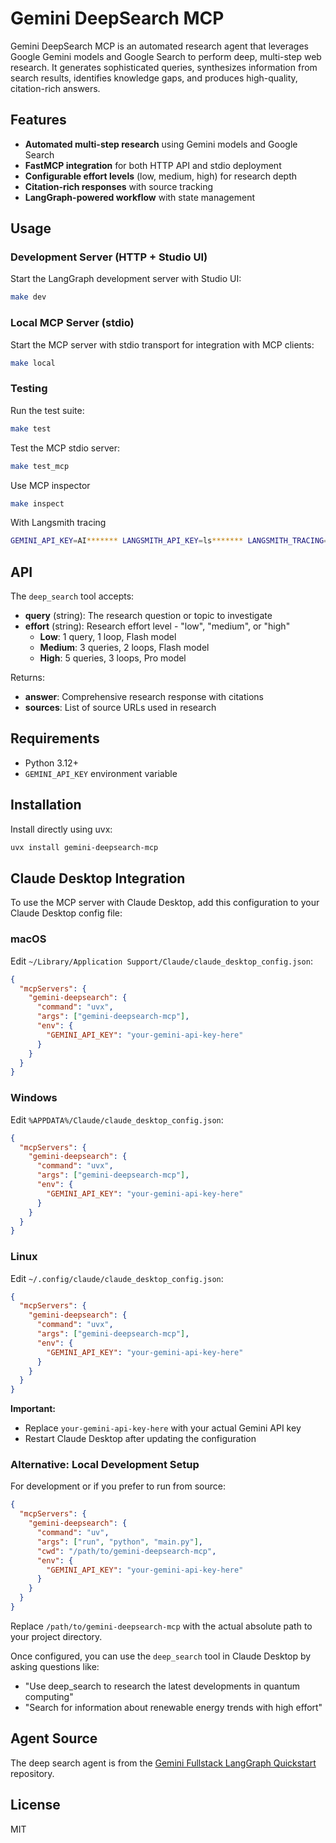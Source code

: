 # Gemini DeepSearch MCP

Gemini DeepSearch MCP is an automated research agent that leverages Google Gemini models and Google Search to perform deep, multi-step web research. It generates sophisticated queries, synthesizes information from search results, identifies knowledge gaps, and produces high-quality, citation-rich answers.

## Features

- **Automated multi-step research** using Gemini models and Google Search
- **FastMCP integration** for both HTTP API and stdio deployment
- **Configurable effort levels** (low, medium, high) for research depth
- **Citation-rich responses** with source tracking
- **LangGraph-powered workflow** with state management

## Usage

### Development Server (HTTP + Studio UI)
Start the LangGraph development server with Studio UI:
```bash
make dev
```

### Local MCP Server (stdio)
Start the MCP server with stdio transport for integration with MCP clients:
```bash
make local
```

### Testing
Run the test suite:
```bash
make test
```

Test the MCP stdio server:
```bash
make test_mcp
```

Use MCP inspector
```bash
make inspect
```

With Langsmith tracing
```bash
GEMINI_API_KEY=AI******* LANGSMITH_API_KEY=ls******* LANGSMITH_TRACING=true make inspect
```


## API

The `deep_search` tool accepts:
- **query** (string): The research question or topic to investigate
- **effort** (string): Research effort level - "low", "medium", or "high"
  - **Low**: 1 query, 1 loop, Flash model
  - **Medium**: 3 queries, 2 loops, Flash model  
  - **High**: 5 queries, 3 loops, Pro model

Returns:
- **answer**: Comprehensive research response with citations
- **sources**: List of source URLs used in research

## Requirements

- Python 3.12+
- `GEMINI_API_KEY` environment variable

## Installation

Install directly using uvx:

```bash
uvx install gemini-deepsearch-mcp
```

## Claude Desktop Integration

To use the MCP server with Claude Desktop, add this configuration to your Claude Desktop config file:

### macOS
Edit `~/Library/Application Support/Claude/claude_desktop_config.json`:

```json
{
  "mcpServers": {
    "gemini-deepsearch": {
      "command": "uvx",
      "args": ["gemini-deepsearch-mcp"],
      "env": {
        "GEMINI_API_KEY": "your-gemini-api-key-here"
      }
    }
  }
}
```

### Windows
Edit `%APPDATA%/Claude/claude_desktop_config.json`:

```json
{
  "mcpServers": {
    "gemini-deepsearch": {
      "command": "uvx",
      "args": ["gemini-deepsearch-mcp"],
      "env": {
        "GEMINI_API_KEY": "your-gemini-api-key-here"
      }
    }
  }
}
```

### Linux
Edit `~/.config/claude/claude_desktop_config.json`:

```json
{
  "mcpServers": {
    "gemini-deepsearch": {
      "command": "uvx",
      "args": ["gemini-deepsearch-mcp"],
      "env": {
        "GEMINI_API_KEY": "your-gemini-api-key-here"
      }
    }
  }
}
```

**Important:** 
- Replace `your-gemini-api-key-here` with your actual Gemini API key
- Restart Claude Desktop after updating the configuration

### Alternative: Local Development Setup

For development or if you prefer to run from source:

```json
{
  "mcpServers": {
    "gemini-deepsearch": {
      "command": "uv",
      "args": ["run", "python", "main.py"],
      "cwd": "/path/to/gemini-deepsearch-mcp",
      "env": {
        "GEMINI_API_KEY": "your-gemini-api-key-here"
      }
    }
  }
}
```

Replace `/path/to/gemini-deepsearch-mcp` with the actual absolute path to your project directory.

Once configured, you can use the `deep_search` tool in Claude Desktop by asking questions like:
- "Use deep_search to research the latest developments in quantum computing"
- "Search for information about renewable energy trends with high effort"

## Agent Source
The deep search agent is from the [Gemini Fullstack LangGraph Quickstart](https://github.com/google-gemini/gemini-fullstack-langgraph-quickstart) repository.


## License
MIT